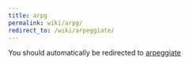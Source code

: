 ```yaml
---
title: arpg
permalink: wiki/arpg/
redirect_to: /wiki/arpeggiate/
---
```


You should automatically be redirected to [arpeggiate](/wiki/arpeggiate/)
